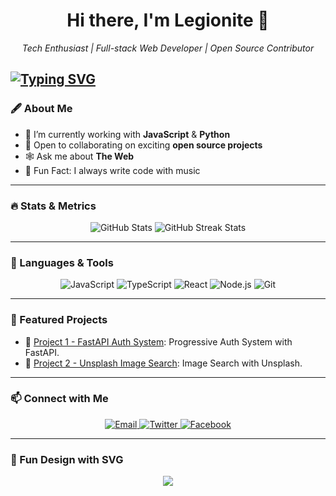 <h1 align="center">Hi there, I'm Legionite 👋</h1>
<p align="center">
  <i>Tech Enthusiast | Full-stack Web Developer | Open Source Contributor</i>
</p>

[![Typing SVG](https://readme-typing-svg.demolab.com/?lines=From+concept+to+code;From+vision+to+execution)](https://git.io/typing-svg)
---


### 🖋️ About Me
- 🌱 I’m currently working with **JavaScript** & **Python**
- 👯 Open to collaborating on exciting **open source projects**
- 🕸️ Ask me about **The Web**
- 🎵 Fun Fact: I always write code with music

---

### 🔥 Stats & Metrics

<p align="center">
  <img src="https://github-readme-stats.vercel.app/api?username=Legionite-Scripts&show_icons=true&theme=dark&count_private=true" alt="GitHub Stats" />
  <img src="https://github-readme-streak-stats.herokuapp.com/?user=Legionite-Scripts&theme=dark" alt="GitHub Streak Stats" />
</p>

---

### 🚀 Languages & Tools
<p align="center">
  <img src="https://img.shields.io/badge/JavaScript-F7DF1E?logo=javascript&logoColor=black&style=for-the-badge" alt="JavaScript" />
  <img src="https://img.shields.io/badge/TypeScript-3178C6?logo=typescript&logoColor=white&style=for-the-badge" alt="TypeScript" />
  <img src="https://img.shields.io/badge/React-61DAFB?logo=react&logoColor=black&style=for-the-badge" alt="React" />
  <img src="https://img.shields.io/badge/Node.js-339933?logo=nodedotjs&logoColor=white&style=for-the-badge" alt="Node.js" />
  <img src="https://img.shields.io/badge/Git-F05032?logo=git&logoColor=white&style=for-the-badge" alt="Git" />
</p>

---

### 📂 Featured Projects
- 🔗 [Project 1 - FastAPI Auth System](https://github.com/Legionite-Scripts/FastAPI-Auth-System): Progressive Auth System with FastAPI.
- 🔗 [Project 2 - Unsplash Image Search](https://github.com/Legionite-Scripts/Unsplash-image-search): Image Search with Unsplash.

---

### 📫 Connect with Me
<p align="center">
  <a href="mailto:samuelonwuka88@gmail.com">
    <img src="https://img.shields.io/badge/Email-D14836?logo=gmail&logoColor=white&style=for-the-badge" alt="Email" />
  </a>
  <a href="https://twitter.com/thelegionite">
    <img src="https://img.shields.io/badge/Twitter-1DA1F2?logo=twitter&logoColor=white&style=for-the-badge" alt="Twitter" />
  </a>
  <a href="https://facebook.com/thelegionite">
    <img src="https://img.shields.io/badge/Facebook-1877F2?logo=facebook&logoColor=white&style=for-the-badge" alt="Facebook" />
  </a>
</p>

---

### 🎨 Fun Design with SVG
<p align="center">
  <img src="https://readme-typing-svg.demolab.com?font=Fira+Code&size=24&duration=4000&pause=1000&color=06D001&background=000000&center=true&vCenter=true&width=500&lines=Welcome+to+my+GitHub!;Building+scalable+solutions.">
</p>
